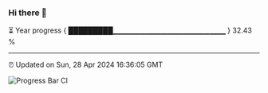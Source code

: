### Hi there 👋

⏳ Year progress { █████████▁▁▁▁▁▁▁▁▁▁▁▁▁▁▁▁▁▁▁▁▁ } 32.43 %

---

⏰ Updated on Sun, 28 Apr 2024 16:36:05 GMT

![Progress Bar CI](https://github.com/IshwaranRudhara/GIT-ACTION/workflows/Progress%20Bar%20CI/badge.svg)
